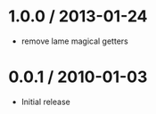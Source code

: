 
1.0.0 / 2013-01-24 
====

  * remove lame magical getters

0.0.1 / 2010-01-03
====

  * Initial release
